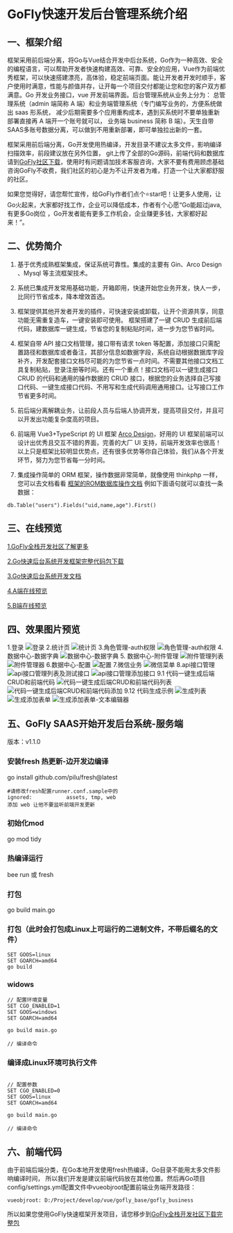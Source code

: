 # GoFly快速开发后台管理系统介绍
## 一、框架介绍
框架采用前后端分离，将Go与Vue结合开发中后台系统，Go作为一种高效、安全的编程语言，可以帮助开发者快速构建高效、可靠、安全的应用，Vue作为前端优秀框架，可以快速搭建漂亮，高体验，稳定前端页面。能让开发者开发时顺手，客户使用时满意，性能与颜值并存，让开每一个项目交付都能让您和您的客户双方都满意。Go 开发业务接口，vue 开发前端界面。后台管理系统从业务上分为：
总管理系统（admin 端简称 A 端）和业务端管理系统（专门编写业务的，方便系统做出 saas 形系统，
减少后期需要多个应用重构成本，遇到买系统时不要单独重新部署直接再 A 端开一个账号就可以，
业务端 business 简称 B 端）。天生自带SAAS多账号数据分离，可以做到不用重新部署，即可单独拉出新的一套。

框架采用前后端分离，Go开发使用热编译，开发目录不建议太多文件，影响编译扫描效率，前段建议放在另外位置，
git上传了全部的Go源码，前端代码和数据库请到[GoFly社区下载](https://goflys.cn/prdetail?id=6)，使用时有问题请加技术客服咨询，大家不要有费用顾虑基础咨询GoFly不收费，我们社区的初心是为不让开发者为难，打造一个让大家都舒服的社区。

如果您觉得好，请您帮忙宣传，给GoFly作者们点个⭐️star吧！让更多人使用，让Go火起来，大家都好找工作，企业可以降低成本，作者有个心愿“Go能超过java,有更多Go岗位
，Go开发者能有更多工作机会，企业赚更多钱，大家都好起来！”。
## 二、优势简介
1. 基于优秀成熟框架集成，保证系统可靠性。集成的主要有 Gin、Arco Design 、Mysql 等主流框架技术。

2. 系统已集成开发常用基础功能，开箱即用，快速开始您业务开发，快人一步，比同行节省成本，降本增效首选。

3. 框架提供其他开发者开发的插件，可快速安装或卸载，让开个资源共享，同意功能无需重复造车，一键安装即可使用。 框架搭建了一键 CRUD 生成前后端代码，建数据库一键生成，节省您的复制粘贴时间，进一步为您节省时间。

4. 框架自带 API 接口文档管理，接口带有请求 token 等配置，添加接口只需配置路径和数据库或者备注，其部分信息如数据字段，系统自动根据数据库字段补齐，开发配套接口文档尽可能的为您节省一点时间。不需要其他接口文档工具复制粘贴，登录注册等时间。还有一个重点！接口文档可以一键生成接口 CRUD 的代码和通用的操作数据的 CRUD 接口，根据您的业务选择自己写接口代码、一键生成接口代码、不用写和生成代码调用通用接口。让写接口工作节省更多时间。

5. 前后端分离解耦业务，让前段人员与后端人协调开发，提高项目交付，并且可以开发出功能复杂度高的项目。

6. 前端用 Vue3+TypeScript 的 UI 框架 [Arco Design](https://arco.design/vue/component/button)，好用的 UI 框架前端可以设计出优秀且交互不错的界面，完善的大厂 UI 支持，前端开发效率也很高！ 以上只是框架比较明显优势点，还有很多优势等你自己体验，我们从各个开发环节，努力为您节省每一分时间。
7. 集成操作简单的 ORM 框架，操作数据非常简单，就像使用 thinkphp 一样，您可以去文档看看 [框架的ROM数据库操作文档](https://doc.goflys.cn/docview?id=25&fid=289)
   例如下面语句就可以查找一条数据：
 ```
db.Table("users").Fields("uid,name,age").First()
```
## 三、在线预览
 [1.GoFly全栈开发社区了解更多](https://goflys.cn/home)  

 [2.Go快速后台系统开发框架完整代码包下载](https://goflys.cn/prdetail?id=6)

 [3.Go快速后台系统开发文档](https://doc.goflys.cn/docview?id=25)

 [4.A端在线预览](https://sg.goflys.cn/webadmin)

 [5.B端在线预览](https://sg.goflys.cn/webbusiness)

## 四、效果图片预览
1.登录
![登录](https://admin.goflys.cn/common/uploadfile/get_image?url=resource/uploads/20230507/f7c95d545b8c6b2efcdc67411717dff9.png?_t=1683391696?_t=1683391957?_t=1683392586?_t=1683392719?_t=1683431653?_t=1683457525?_t=1683788194?_t=1683900699?_t=1683900728?_t=1684131551?_t=1684131610?_t=1684248566?_t=1684251100?_t=1684251116?_t=1684942532?_t=1690089174?_t=1690381209?_t=1690381302?_t=1690381509?_t=1690381580?_t=1690384672?_t=1690384708?_t=1690417520?_t=1690615914?_t=1690616150?_t=1690616188?_t=1690616229?_t=1690616269?_t=1690616688?_t=1690616712?_t=1690619741?_t=1690621677?_t=1690622192?_t=1690622941?_t=1690654664?_t=1690654946?_t=1690696591?_t=1690907888?_t=1690908276?_t=1690908444?_t=1690908471?_t=1690908494?_t=1690908849?_t=1691152158)
2.统计页
![统计页](https://admin.goflys.cn/common/uploadfile/get_image?url=resource/uploads/20230808/b8304ca001cda4a94b86dad216ca5219.png?_t=1691428085)
3.角色管理-auth权限
![ 角色管理-auth权限](https://admin.goflys.cn/common/uploadfile/get_image?url=resource/uploads/20230802/c4de74ba182c5037a4fd0390fb7a6ecf.png?_t=1690908276?_t=1690908444?_t=1690908471?_t=1690908494?_t=1690908849?_t=1691152158)
4.数据中心-数据字典
![数据中心-数据字典](https://admin.goflys.cn/common/uploadfile/get_image?url=resource/uploads/20230802/f894c904f617b32a8da0bb5310ed95e0.png?_t=1690908276?_t=1690908444?_t=1690908471?_t=1690908494?_t=1690908849?_t=1691152158)
5. 数据中心-附件管理
![附件管理列表](https://admin.goflys.cn/common/uploadfile/get_image?url=resource/uploads/20230802/c54d9d9141bad3aaa5a4923e7abcc32e.png?_t=1690908276?_t=1690908444?_t=1690908471?_t=1690908494?_t=1690908849?_t=1691152158)
![附件管理器](https://admin.goflys.cn/common/uploadfile/get_image?url=resource/uploads/20230802/23ec93d6787bfcbca2e6c930213671bd.png?_t=1690908276?_t=1690908444?_t=1690908471?_t=1690908494?_t=1690908849?_t=1691152158)
6.数据中心-配置
![配置](https://admin.goflys.cn/common/uploadfile/get_image?url=resource/uploads/20230802/fba8e679546d1f3fe450b94e7f239a51.png?_t=1690908276?_t=1690908444?_t=1690908471?_t=1690908494?_t=1690908849?_t=1691152158)
7.微信业务
![微信菜单](https://admin.goflys.cn/common/uploadfile/get_image?url=resource/uploads/20230802/79770e6d1fb7e4155c67f6637a4a33df.png?_t=1690908276?_t=1690908444?_t=1690908471?_t=1690908494?_t=1690908849?_t=1691152158)
8.api接口管理
![api接口管理列表及测试接口](https://admin.goflys.cn/common/uploadfile/get_image?url=resource/uploads/20230802/10132ac752b08efd8b2b2c56c6492775.png?_t=1690908276?_t=1690908444?_t=1690908471?_t=1690908494?_t=1690908849?_t=1691152158)
![api接口管理添加接口](https://admin.goflys.cn/common/uploadfile/get_image?url=resource/uploads/20230802/595c0301371762910ea3c20c1ce737ca.png?_t=1690908276?_t=1690908444?_t=1690908471?_t=1690908494?_t=1690908849?_t=1691152158)
9.1 代码一键生成后端CRUD和前端代码
![代码一键生成后端CRUD和前端代码列表](https://admin.goflys.cn/common/uploadfile/get_image?url=resource/uploads/20230808/0708c3ad360324d3af90ebebbf47db67.png?_t=1691428879)
![代码一键生成后端CRUD和前端代码添加](https://admin.goflys.cn/common/uploadfile/get_image?url=resource/uploads/20230802/e2300484772ab8eb9bbf94a1d4503735.png?_t=1690908444?_t=1690908471?_t=1690908494?_t=1690908849?_t=1691152158?_t=1691428879)
9.12 代码生成示例
![生成列表](https://admin.goflys.cn/common/uploadfile/get_image?url=resource/uploads/20230808/23d844127703ba85731097a305571b89.png?_t=1691428879)
![生成添加表单](https://admin.goflys.cn/common/uploadfile/get_image?url=resource/uploads/20230802/2622a5071f8f512e8f0a31e23990da3c.png?_t=1690908444?_t=1690908471?_t=1690908494?_t=1690908849?_t=1691152158?_t=1691428879)
![生成添加表单-文本编辑器](https://admin.goflys.cn/common/uploadfile/get_image?url=resource/uploads/20230802/85c36eef5e37779858f2e912885f71c5.png?_t=1690908444?_t=1690908471?_t=1690908494?_t=1690908849?_t=1691152158?_t=1691428879)

## 五、GoFly SAAS开始开发后台系统-服务端
版本：v1.1.0

### 安装fresh 热更新-边开发边编译
go install github.com/pilu/fresh@latest
```
#请修改fresh配置runner.conf.sample中的 
ignored:           assets, tmp, web
添加 web 让他不要监听前端开发更新

```
### 初始化mod
go mod tidy

### 热编译运行
bee run 或 fresh 
### 打包
go build main.go
### 打包（此时会打包成Linux上可运行的二进制文件，不带后缀名的文件）
```
SET GOOS=linux
SET GOARCH=amd64
go build
```
### widows
```
// 配置环境变量
SET CGO_ENABLED=1
SET GOOS=windows
SET GOARCH=amd64

go build main.go

// 编译命令
```
### 编译成Linux环境可执行文件
```

// 配置参数
SET CGO_ENABLED=0 
SET GOOS=linux 
SET GOARCH=amd64 

go build main.go

// 编译命令
```

## 六、前端代码
由于前端后端分类，在Go本地开发使用fresh热编译，Go目录不能用太多文件影响编译时间，
所以我们开发是建议前端代码放在其他位置。然后再Go项目config/settings.yml配置文件中vueobjroot配置前端业务端开发路径：
```
vueobjroot: D:/Project/develop/vue/gofly_base/gofly_business
```
所以如果您使用GoFly快速框架开发项目，请您移步到[GoFly全栈开发社区下载完整包](https://goflys.cn/prdetail?id=6)
